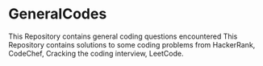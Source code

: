 # GeneralCodes
This Repository contains general coding questions encountered
This Repository contains solutions to some coding problems from HackerRank, CodeChef, Cracking the coding interview, LeetCode.
